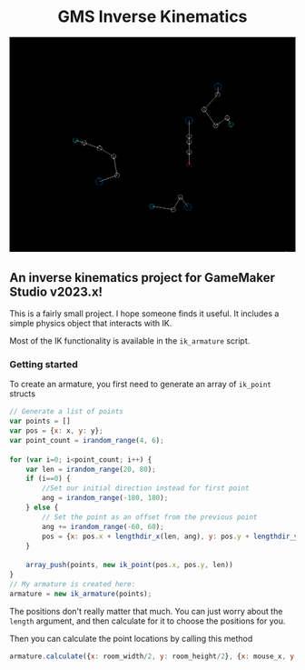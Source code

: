 <h1 align="center">GMS Inverse Kinematics</h1>

![](https://github.com/Bingdom/GameMaker-Inverse-Kinematics/blob/main/github/intro-anim.gif)

## An inverse kinematics project for GameMaker Studio v2023.x!
This is a fairly small project. I hope someone finds it useful.
It includes a simple physics object that interacts with IK.

Most of the IK functionality is available in the ``ik_armature`` script.

### Getting started
To create an armature, you first need to generate an array of ``ik_point`` structs
```js
// Generate a list of points
var points = []
var pos = {x: x, y: y};
var point_count = irandom_range(4, 6);

for (var i=0; i<point_count; i++) {
	var len = irandom_range(20, 80);
	if (i==0) {
		//Set our initial direction instead for first point
		ang = irandom_range(-180, 180);
	} else {
		// Set the point as an offset from the previous point
		ang += irandom_range(-60, 60);
		pos = {x: pos.x + lengthdir_x(len, ang), y: pos.y + lengthdir_y(len, ang)};
	}
	
	array_push(points, new ik_point(pos.x, pos.y, len))
}
// My armature is created here:
armature = new ik_armature(points);
```

The positions don't really matter that much. You can just worry about the ``length`` argument, and then calculate for it to choose the positions for you.

Then you can calculate the point locations by calling this method
```js
armature.calculate({x: room_width/2, y: room_height/2}, {x: mouse_x, y: mouse_y});
```
